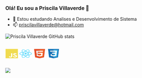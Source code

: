 ### Olá! Eu sou a Priscila Villaverde 👋

- 🌱 Estou estudando Analises e Desenvolvimento de Sistema
- 📫 priscilavillaverde@hotmail.com

![Priscila Villaverde GitHub stats](https://github-readme-stats.vercel.app/api?username=PriscilaVillaverde&show_icons=true&theme=dracula)

<div style="display: inline_block"><br>
  <img align="center" alt="Priscila-Js" height="30" width="40" src="https://raw.githubusercontent.com/devicons/devicon/master/icons/javascript/javascript-plain.svg">
  <img align="center" alt="Priscila-React" height="30" width="40" src="https://raw.githubusercontent.com/devicons/devicon/master/icons/react/react-original.svg">
  <img align="center" alt="Priscila-HTML" height="30" width="40" src="https://raw.githubusercontent.com/devicons/devicon/master/icons/html5/html5-original.svg">
  <img align="center" alt="Priscila-CSS" height="30" width="40" src="https://raw.githubusercontent.com/devicons/devicon/master/icons/css3/css3-original.svg">
  </div>
  
  ##
  
  <div> 
  <a href="https://www.linkedin.com/in/priscila-cavalcante-villaverde-5453a2119" target="_blank"><img src="https://img.shields.io/badge/-LinkedIn-%230077B5?style=for-the-badge&logo=linkedin&logoColor=white" target="_blank"></a> 
  
</div>
